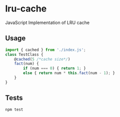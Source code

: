 # lru-cache
JavaScript Implementation of LRU cache

## Usage
```javascript
import { cached } from './index.js';
class TestClass {
    @cached(5 /*cache size*/)
    fact(num) {
        if (num === 0) { return 1; }
        else { return num * this.fact(num - 1); }
    }
}
```

## Tests
```
npm test
```